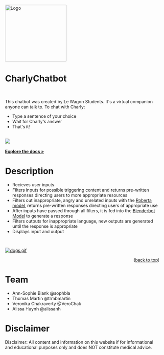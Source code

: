 <!-- PROJECT LOGO -->
<br />
<div align="r">
  <a href="https://github.com/github_username/repo_name">
    <img src="https://i.postimg.cc/hGpP5sLZ/logo-chat.png" alt="Logo" width="200" height="185">
  </a>

<h1 align="left">CharlyChatbot</h1>
<br />
  <p align="r">
    This chatbot was created by Le Wagon Students. It's a virtual companion anyone can talk to. To chat with Charly:
    <ul>
  <li>Type a sentence of your choice</li>
  <li>Wait for Charly's answer</li>
  <li>That's it!</li>
    </ul>
    <br />
    <a href="https://sophbla-charlychatbot-fe-streamlit-67v0jm.streamlit.app/"><img src="https://i.postimg.cc/V6SFtfgJ/Screenshot-2022-12-15-154114.png"></a>
    <br />
    <br />
    <a href="https://github.com/sophbla/CharlyChatbot"><strong>Explore the docs »</strong></a>
    <br />
  </p>
</div>

<!-- ABOUT THE PROJECT -->
<h1 align="left">Description</h1>

<ul>
  <li>Recieves user inputs</li>
  <li>Filters inputs for possible triggering content and returns pre-written responses directing users to more appropriate resources</li>
  <li>Filters out inappropriate, angry and unrelated inputs with the <a href="https://huggingface.co/roberta-base">Roberta model</a>, returns pre-written responses directing users of appropriate use</li>
  <li>After inputs have passed through all filters, it is fed into the <a href="https://huggingface.co/docs/transformers/model_doc/blenderbot">Blenderbot Model</a> to generate a response</li>
  <li>Filters outputs for inappropriate language, new outputs are generated until the response is appropriate</li>
  <li>Displays input and output</li>
</ul>
<br />

[![dogs.gif](https://i.postimg.cc/HxVVsj2h/dogs.gif)](https://sophbla-charlychatbot-fe-streamlit-67v0jm.streamlit.app/)

<p align="right">(<a href="#readme-top">back to top</a>)</p>

<!-- TEAM -->
<h1 align="left">Team</h1>
<ul>
  <li>Ann-Sophie Blank @sophbla</li>
  <li>Thomas Martin @trmbmartin</li>
  <li>Veronika Chakraverty @VeroChak</li>
  <li>Alissa Huynh @alissanh</li>
</ul>

<h1 align="left">Disclaimer</h1>
<p align='left'>
Disclaimer: All content and information on this website if for informational and educational purposes only and does NOT constitute medical advice.
</p>
